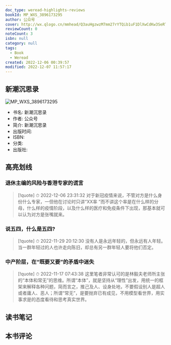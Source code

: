 ```yaml
---
doc_type: weread-highlights-reviews
bookId: MP_WXS_3896173295
author: 公众号
cover: http://wx.qlogo.cn/mmhead/Q3auHgzwzM7mm27rYTQib1uF1DlXwCdKw3SeRTwzibeGNe0ehZegxFdA/0
reviewCount: 0
noteCount: 3
isbn: null
category: null
tags:
  - Book
  - Weread
created: 2022-12-06 00:39:57
modified: 2022-12-07 11:57:17
---
```


## 新潮沉思录

![MP_WXS_3896173295](http://wx.qlogo.cn/mmhead/Q3auHgzwzM7mm27rYTQib1uF1DlXwCdKw3SeRTwzibeGNe0ehZegxFdA/0)
- 书名: 新潮沉思录
- 作者: 公众号
- 简介: 新潮沉思录
- 出版时间: 
- ISBN: 
- 分类: 
- 出版社: 

## 高亮划线

### 退休主编的风险与香港专家的谎言


> [!quote] ⏱ 2022-12-06 23:31:32
> 对于新冠疫情来说，不管对方是什么身份什么专家，一但他在讨论时只讲“XX率 ”而不讲这个率是在什么样的分母，什么样的疫情阶段，以及什么样的医疗和免疫条件下出现，那基本就可以认为对方是张嘴就来。
 


### 说五四，什么是五四?


> [!quote] ⏱ 2022-11-29 20:12:30
> 没有人是永远年轻的，但永远有人年轻。当一群年轻过的人也许走向陈旧，却总有另一群年轻人要将他们否定。
 


### 中产阶层，在“既要又要”的矛盾中迷失


> [!quote] ⏱ 2022-11-17 07:43:38
> 这里笔者非常认可的是林毅夫老师所主张的“本体和常无”的思维。所谓“本体”，就是坚持从“理性”出发，用统一的框架来解释各种问题，简而言之，推己及人、设身处地，不要假设别人是超人或者庸人、恶人；所谓“常无”，是要抛弃已有成见，不用模型看世界，用实事求是的态度看待和思考真实世界。
 



## 读书笔记


## 本书评论

